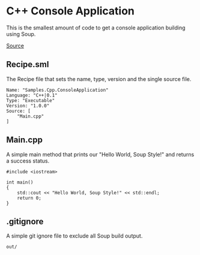 #  C++ Console Application
This is the smallest amount of code to get a console application building using Soup.

[Source](https://github.com/SoupBuild/Soup/tree/main/Samples/Cpp/ConsoleApplication)

## Recipe.sml
The Recipe file that sets the name, type, version and the single source file.
```
Name: "Samples.Cpp.ConsoleApplication"
Language: "C++|0.1"
Type: "Executable"
Version: "1.0.0"
Source: [
    "Main.cpp"
]
```

## Main.cpp
A simple main method that prints our "Hello World, Soup Style!" and returns a success status.
```
#include <iostream>

int main()
{
    std::cout << "Hello World, Soup Style!" << std::endl;
    return 0;
}
```

## .gitignore
A simple git ignore file to exclude all Soup build output.
```
out/
```